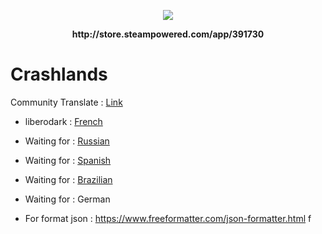 <p align="center">
    <img src="http://cdn.edgecast.steamstatic.com/steam/apps/391730/header.jpg?t=1513619827">    
</p>
<p align="center">
  <b>http://store.steampowered.com/app/391730</b>
</p>

# Crashlands

Community Translate : <a href="http://steamcommunity.com/app/391730/discussions/0/1692662484255991698/"> Link </a>

- liberodark : <a href="http://steamcommunity.com/app/391730/discussions/0/451850849181153569/"> French </a>
- Waiting for : <a href="http://steamcommunity.com/app/391730/discussions/0/351659808495213242/"> Russian </a>
- Waiting for : <a href="http://steamcommunity.com/app/391730/discussions/0/133255603285038720/"> Spanish </a>
- Waiting for : <a href="http://steamcommunity.com/app/391730/discussions/0/1620599015892125406/"> Brazilian </a>
- Waiting for : German

- For format json : https://www.freeformatter.com/json-formatter.html
f
